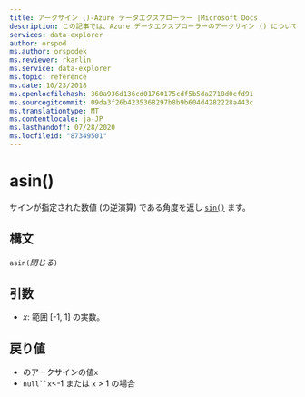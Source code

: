 ```yaml
---
title: アークサイン ()-Azure データエクスプローラー |Microsoft Docs
description: この記事では、Azure データエクスプローラーのアークサイン () について説明します。
services: data-explorer
author: orspod
ms.author: orspodek
ms.reviewer: rkarlin
ms.service: data-explorer
ms.topic: reference
ms.date: 10/23/2018
ms.openlocfilehash: 360a936d136cd01760175cdf5b5da2718d0cfd91
ms.sourcegitcommit: 09da3f26b4235368297b8b9b604d4282228a443c
ms.translationtype: MT
ms.contentlocale: ja-JP
ms.lasthandoff: 07/28/2020
ms.locfileid: "87349501"
---
```

# <a name="asin"></a>asin()

サインが指定された数値 (の逆演算) である角度を返し [`sin()`](sinfunction.md) ます。

## <a name="syntax"></a>構文

`asin(`*閉じる*`)`

## <a name="arguments"></a>引数

* *x*: 範囲 [-1, 1] の実数。

## <a name="returns"></a>戻り値

* のアークサインの値`x`
* `null``x`<-1 または `x` > 1 の場合